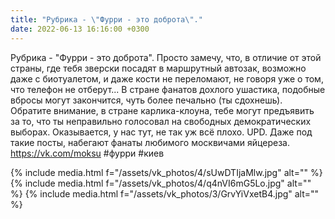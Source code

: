 ```yaml
---
title: "Рубрика - \"Фурри - это доброта\"."
date: 2022-06-13 16:16:00 +0300
---
```


Рубрика - "Фурри - это доброта".
Просто замечу, что, в отличие от этой страны, где тебя зверски посадят в маршрутный автозак, возможно даже с биотуалетом, и даже кости не переломают, не говоря уже о том, что телефон не отберут...
В стране фанатов дохлого ушастика, подобные вбросы могут закончится, чуть более печально (ты сдохнешь).
Обратите внимание, в стране карлика-клоуна, тебе могут предъявить за то, что ты неправильно голосовал на свободных демократических выборах.
Оказывается, у нас тут, не так уж всё плохо.
UPD.
Даже под такие посты, набегают фанаты любимого москвичами яйцереза.
https://vk.com/moksu
#фурри #киев


{% include media.html f="/assets/vk_photos/4/sUwDTIjaMlw.jpg" alt="" %}
{% include media.html f="/assets/vk_photos/4/q4nVI6mG5Lo.jpg" alt="" %}
{% include media.html f="/assets/vk_photos/3/GrvYiVxetB4.jpg" alt="" %}
